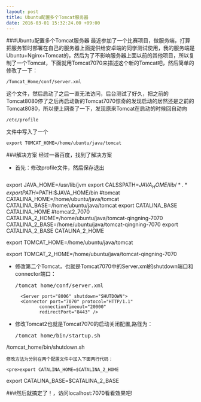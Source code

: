 ```yaml
---
layout: post
title: Ubuntu配置多个Tomcat服务器
date: 2016-03-01 15:32:24.00 +09:00
---
```


###Ubuntu配置多个Tomcat服务器
最近参加了一个比赛项目，做服务端，打算把服务暂时部署在自己的服务器上面提供给安卓端的同学测试使用，我的服务端是Ubuntu+Nginx+Tomcat的，然后为了不影响服务器上面以前的其他项目，所以复制了一个Tomcat，下面就用Tomcat7070来描述这个新的Tomcat吧，然后简单的修改了一下：
	
	/Tomcat_Home/conf/server.xml

这个文件，然后启动了之后一直无法访问，后台测试了好久，把之前的Tomcat8080停了之后再启动新的Tomcat7070惊奇的发现启动的居然还是之前的Tomcat8080，所以便上网查了一下，发现原来Tomcat在启动的时候回自动向

	/etc/profile
文件中写入了一个

	export TOMCAT_HOME=/home/ubuntu/java/tomcat
	
###解决方案
经过一番百度，找到了解决方案

* 首先：修改profile文件，然后保存退出
	<pre>
export JAVA_HOME=/usr/lib/jvm
export CALSSPATH=$JAVA_HOME/lib/*.*
export PATH=$PATH:$JAVA_HOME/bin
\#tomcat
  CATALINA_HOME=/home/ubuntu/java/tomcat
CATALINA_BASE=/home/ubuntu/java/tomcat
export CATALINA_BASE CATALINA_HOME
\#tomcat2_7070
  CATALINA_2_HOME=/home/ubuntu/java/tomcat-qingning-7070
CATALINA_2_BASE=/home/ubuntu/java/tomcat-qingning-7070
export CATALINA_2_BASE CATALINA_2_HOME

  export TOMCAT_HOME=/home/ubuntu/java/tomcat

  export TOMCAT_2_HOME=/home/ubuntu/java/tomcat-qingning-7070
</pre>

* 修改第二个Tomcat，也就是Tomcat7070中的Server.xml的shutdown端口和connector端口：

	<pre>/tomcat_home/conf/server.xml</pre>

		<Server port="8006" shutdown="SHUTDOWN">
		<Connector port="7070" protocol="HTTP/1.1"
               connectionTimeout="20000"
               redirectPort="8443" />
* 修改Tomcat2也就是Tomcat7070的启动关闭配置,路径为：
	<pre>/tomcat_home/bin/startup.sh
/tomcat_home/bin/shutdown.sh</pre>

	修改方法为分别在两个配置文件中加入下面两行代码：
	
	<pre>export CATALINA_HOME=$CATALINA_2_HOME
export CATALINA_BASE=$CATALINA_2_BASE</pre>

###然后就搞定了！，访问localhost:7070看看效果吧!		

